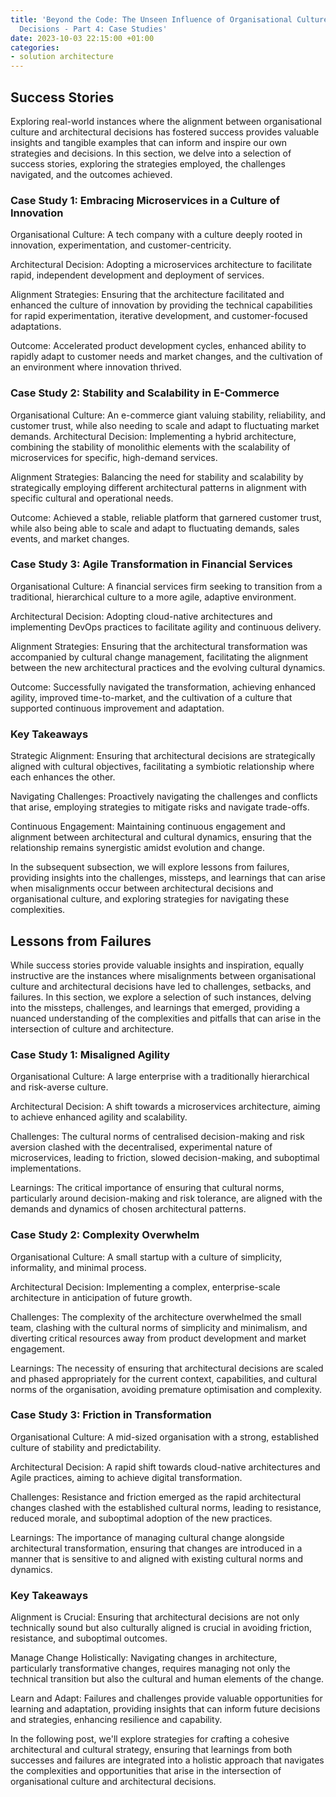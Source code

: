 ```yaml
---
title: 'Beyond the Code: The Unseen Influence of Organisational Culture on Architectural
  Decisions - Part 4: Case Studies'
date: 2023-10-03 22:15:00 +01:00
categories:
- solution architecture
---
```


## Success Stories

Exploring real-world instances where the alignment between organisational culture and architectural decisions has fostered success provides valuable insights and tangible examples that can inform and inspire our own strategies and decisions. In this section, we delve into a selection of success stories, exploring the strategies employed, the challenges navigated, and the outcomes achieved.

### Case Study 1: Embracing Microservices in a Culture of Innovation

Organisational Culture: A tech company with a culture deeply rooted in innovation, experimentation, and customer-centricity.

Architectural Decision: Adopting a microservices architecture to facilitate rapid, independent development and deployment of services.

Alignment Strategies: Ensuring that the architecture facilitated and enhanced the culture of innovation by providing the technical capabilities for rapid experimentation, iterative development, and customer-focused adaptations.

Outcome: Accelerated product development cycles, enhanced ability to rapidly adapt to customer needs and market changes, and the cultivation of an environment where innovation thrived.

### Case Study 2: Stability and Scalability in E-Commerce

Organisational Culture: An e-commerce giant valuing stability, reliability, and customer trust, while also needing to scale and adapt to fluctuating market demands.
Architectural Decision: Implementing a hybrid architecture, combining the stability of monolithic elements with the scalability of microservices for specific, high-demand services.

Alignment Strategies: Balancing the need for stability and scalability by strategically employing different architectural patterns in alignment with specific cultural and operational needs.

Outcome: Achieved a stable, reliable platform that garnered customer trust, while also being able to scale and adapt to fluctuating demands, sales events, and market changes.

### Case Study 3: Agile Transformation in Financial Services

Organisational Culture: A financial services firm seeking to transition from a traditional, hierarchical culture to a more agile, adaptive environment.

Architectural Decision: Adopting cloud-native architectures and implementing DevOps practices to facilitate agility and continuous delivery.

Alignment Strategies: Ensuring that the architectural transformation was accompanied by cultural change management, facilitating the alignment between the new architectural practices and the evolving cultural dynamics.

Outcome: Successfully navigated the transformation, achieving enhanced agility, improved time-to-market, and the cultivation of a culture that supported continuous improvement and adaptation.

### Key Takeaways

Strategic Alignment: Ensuring that architectural decisions are strategically aligned with cultural objectives, facilitating a symbiotic relationship where each enhances the other.

Navigating Challenges: Proactively navigating the challenges and conflicts that arise, employing strategies to mitigate risks and navigate trade-offs.

Continuous Engagement: Maintaining continuous engagement and alignment between architectural and cultural dynamics, ensuring that the relationship remains synergistic amidst evolution and change.

In the subsequent subsection, we will explore lessons from failures, providing insights into the challenges, missteps, and learnings that can arise when misalignments occur between architectural decisions and organisational culture, and exploring strategies for navigating these complexities.

## Lessons from Failures

While success stories provide valuable insights and inspiration, equally instructive are the instances where misalignments between organisational culture and architectural decisions have led to challenges, setbacks, and failures. In this section, we explore a selection of such instances, delving into the missteps, challenges, and learnings that emerged, providing a nuanced understanding of the complexities and pitfalls that can arise in the intersection of culture and architecture.

### Case Study 1: Misaligned Agility

Organisational Culture: A large enterprise with a traditionally hierarchical and risk-averse culture.

Architectural Decision: A shift towards a microservices architecture, aiming to achieve enhanced agility and scalability.

Challenges: The cultural norms of centralised decision-making and risk aversion clashed with the decentralised, experimental nature of microservices, leading to friction, slowed decision-making, and suboptimal implementations.

Learnings: The critical importance of ensuring that cultural norms, particularly around decision-making and risk tolerance, are aligned with the demands and dynamics of chosen architectural patterns.

### Case Study 2: Complexity Overwhelm

Organisational Culture: A small startup with a culture of simplicity, informality, and minimal process.

Architectural Decision: Implementing a complex, enterprise-scale architecture in anticipation of future growth.

Challenges: The complexity of the architecture overwhelmed the small team, clashing with the cultural norms of simplicity and minimalism, and diverting critical resources away from product development and market engagement.

Learnings: The necessity of ensuring that architectural decisions are scaled and phased appropriately for the current context, capabilities, and cultural norms of the organisation, avoiding premature optimisation and complexity.

### Case Study 3: Friction in Transformation

Organisational Culture: A mid-sized organisation with a strong, established culture of stability and predictability.

Architectural Decision: A rapid shift towards cloud-native architectures and Agile practices, aiming to achieve digital transformation.

Challenges: Resistance and friction emerged as the rapid architectural changes clashed with the established cultural norms, leading to resistance, reduced morale, and suboptimal adoption of the new practices.

Learnings: The importance of managing cultural change alongside architectural transformation, ensuring that changes are introduced in a manner that is sensitive to and aligned with existing cultural norms and dynamics.

### Key Takeaways

Alignment is Crucial: Ensuring that architectural decisions are not only technically sound but also culturally aligned is crucial in avoiding friction, resistance, and suboptimal outcomes.

Manage Change Holistically: Navigating changes in architecture, particularly transformative changes, requires managing not only the technical transition but also the cultural and human elements of the change.

Learn and Adapt: Failures and challenges provide valuable opportunities for learning and adaptation, providing insights that can inform future decisions and strategies, enhancing resilience and capability.

In the following post, we'll explore strategies for crafting a cohesive architectural and cultural strategy, ensuring that learnings from both successes and failures are integrated into a holistic approach that navigates the complexities and opportunities that arise in the intersection of organisational culture and architectural decisions.